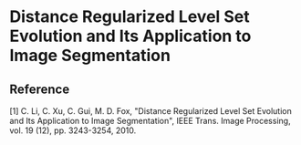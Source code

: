 # Distance Regularized Level Set Evolution and Its Application to Image Segmentation


## Reference
[1] C. Li, C. Xu, C. Gui, M. D. Fox, "Distance Regularized Level Set Evolution and Its Application to Image Segmentation", IEEE Trans. Image Processing, vol. 19 (12), pp. 3243-3254, 2010.